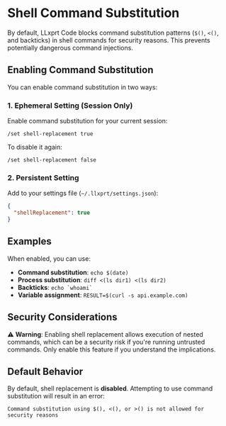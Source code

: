 # Shell Command Substitution

By default, LLxprt Code blocks command substitution patterns (`$()`, `<()`, and backticks) in shell commands for security reasons. This prevents potentially dangerous command injections.

## Enabling Command Substitution

You can enable command substitution in two ways:

### 1. Ephemeral Setting (Session Only)

Enable command substitution for your current session:

```
/set shell-replacement true
```

To disable it again:

```
/set shell-replacement false
```

### 2. Persistent Setting

Add to your settings file (`~/.llxprt/settings.json`):

```json
{
  "shellReplacement": true
}
```

## Examples

When enabled, you can use:

- **Command substitution**: `echo $(date)`
- **Process substitution**: `diff <(ls dir1) <(ls dir2)`
- **Backticks**: `` echo `whoami` ``
- **Variable assignment**: `RESULT=$(curl -s api.example.com)`

## Security Considerations

⚠️ **Warning**: Enabling shell replacement allows execution of nested commands, which can be a security risk if you're running untrusted commands. Only enable this feature if you understand the implications.

## Default Behavior

By default, shell replacement is **disabled**. Attempting to use command substitution will result in an error:

```
Command substitution using $(), <(), or >() is not allowed for security reasons
```
